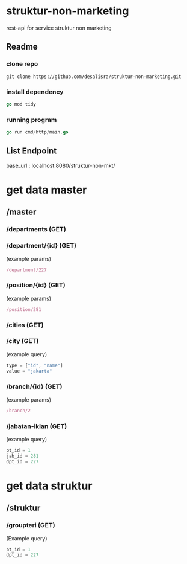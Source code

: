 # struktur-non-marketing
rest-api for service struktur non marketing

## Readme

### clone repo 
``` git
git clone https://github.com/desalisra/struktur-non-marketing.git
```

### install dependency
``` go
go mod tidy
```

### running program 
``` go
go run cmd/http/main.go
```


## List Endpoint

base_url : localhost:8080/struktur-non-mkt/

# get data master
## /master

### /departments (GET)
### /department/{id} (GET)
(example params)
``` js
/department/227
```


### /position/{id} (GET)
(example params)
``` js
/position/281
```
### /cities (GET)
### /city (GET)
(example query)
``` js
type = ["id", "name"]
value = "jakarta"
```
### /branch/{id} (GET)
(example params)
``` js
/branch/2
```


### /jabatan-iklan (GET)
(example query)
``` js
pt_id = 1
jab_id = 281
dpt_id = 227
```


# get data struktur
## /struktur
### /groupteri (GET)
(Example query)
``` js
pt_id = 1
dpt_id = 227
```
